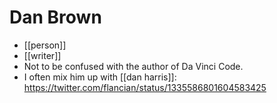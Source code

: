 # Dan Brown

- [[person]]
- [[writer]]
- Not to be confused with the author of Da Vinci Code.
- I often mix him up with [[dan harris]]: https://twitter.com/flancian/status/1335586801604583425



